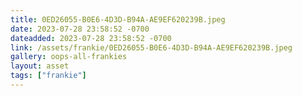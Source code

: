 ```yaml
---
title: 0ED26055-B0E6-4D3D-B94A-AE9EF620239B.jpeg
date: 2023-07-28 23:58:52 -0700
dateadded: 2023-07-28 23:58:52 -0700
link: /assets/frankie/0ED26055-B0E6-4D3D-B94A-AE9EF620239B.jpeg
gallery: oops-all-frankies
layout: asset
tags: ["frankie"]
--- 
```

